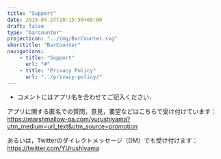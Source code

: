 ```yaml
---
title: "Support"
date: 2019-04-27T20:15:50+09:00
draft: false
type: "barcounter"
projecticon: "../img/BarCounter.svg"
shorttitle: "BarCounter"
navigations:
    - title: "Support"
      url: "#"
    - title: "Privacy Policy"
      url: "../privacy-policy/"
---
```


- コメントにはアプリ名を合わせてご記入ください．

アプリに関する匿名での質問，意見，要望などはこちらで受け付けています：  
https://marshmallow-qa.com/yurushiyama?utm_medium=url_text&utm_source=promotion

あるいは，Twitterのダイレクトメッセージ（DM）でも受け付けます：  
https://twitter.com/YUrushiyama
